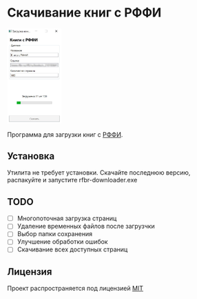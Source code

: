 # Скачивание книг с РФФИ

<img style="width:25%" src="preview.jpg" />

Программа для загрузки книг с [РФФИ](https://www.rfbr.ru).

## Установка

Утилита не требует установки. Скачайте последнюю версию, распакуйте и запустите rfbr-downloader.exe

## TODO

- [ ] Многопоточная загрузка страниц
- [ ] Удаление временных файлов после загрузчки
- [ ] Выбор папки сохранения
- [ ] Улучшение обработки ошибок
- [ ] Скачивание всех доступных страниц

## Лицензия

Проект распространяется под лицензией [MIT](LICENSE)